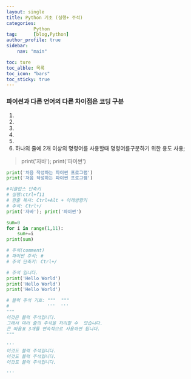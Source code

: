 ```yaml
---
layout: single
title: Python 기초 (실행+ 주석)
categories:
          Python 
tag:      [blog,Python]
author_profile: true
sidebar:
    nav: "main"

toc: ture
toc_alble: 목록
toc_icon: "bars"
toc_sticky: true
---
```

### 파이썬과 다른 언어의 다른 차이점은 코딩 구분 
1. 
2.
3.
4.
5. 
6. 하나의 줄에 2개 이상의 명령어를 사용할때 명령어를구분하기 위한 용도 사용; 
> print('자바'); print('파이썬')


```Python
print('처음 작성하는 파이썬 프로그램')
print('처음 작성하는 파이썬 프로그램')

#이클립스 단축키
# 실행:ctrl+f11
# 한줄 복사: Ctrl+Alt + 아래방향키
# 주석: Ctrl+/
print('자바'); print('파이썬')

sum=0
for i in range(1,11):
    sum+=i
print(sum)
```

```python
# 주석(comment)
# 파이썬 주석: #
# 주석 단축키: Ctrl+/

# 주석 입니다.
print('Hello World')
print('Hello World')
print('Hello World')

# 블럭 주석 기호: """  """
#              '''  '''
"""
이것은 블럭 주석입니다. 
그래서 여러 줄의 주석을 처리할 수  있습니다. 
큰 따옴표 3개를 연속적으로 사용하면 됩니다.
"""

'''
이것도 블럭 주석입니다.
이것도 블럭 주석입니다.
이것도 블럭 주석입니다.

'''
```